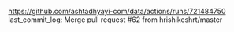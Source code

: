 https://github.com/ashtadhyayi-com/data/actions/runs/721484750
last_commit_log: Merge pull request #62 from hrishikeshrt/master